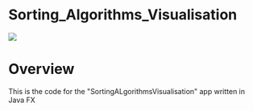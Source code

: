 # Sorting_Algorithms_Visualisation

![](SortingAlgorithmsVisualisation.gif)

# Overview
This is the code for the "SortingALgorithmsVisualisation" app written in Java FX
